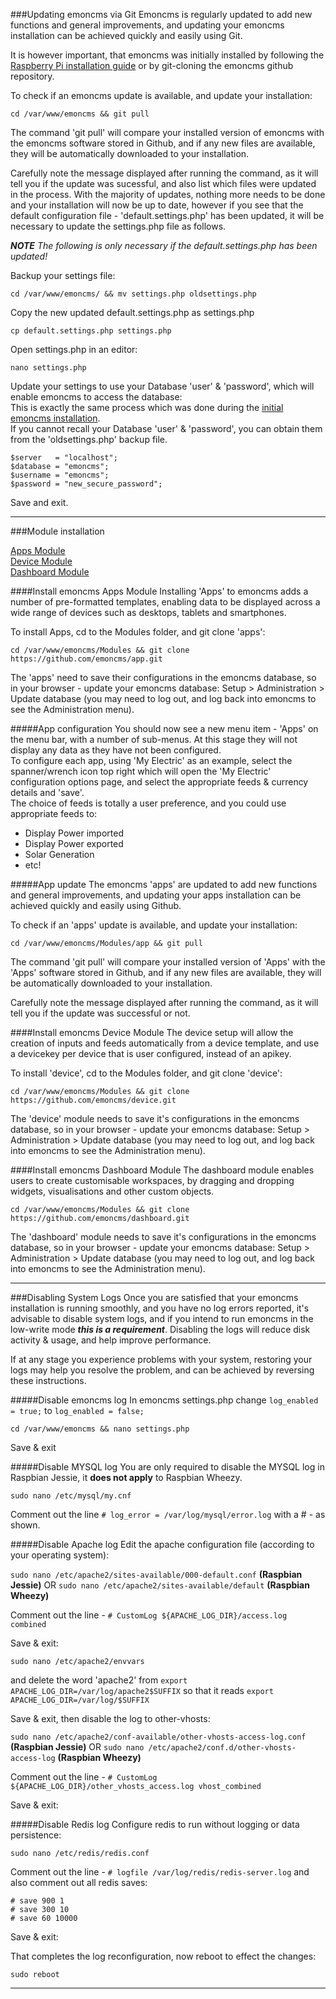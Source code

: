 ###Updating emoncms via Git
Emoncms is regularly updated to add new functions and general improvements, and updating your emoncms installation can be achieved quickly and easily using Git.

It is however important, that emoncms was initially installed by following the [Raspberry Pi installation guide](readme.md) or by git-cloning the emoncms github repository.

To check if an emoncms update is available, and update your installation:

`cd /var/www/emoncms && git pull`

The command 'git pull' will compare your installed version of emoncms with the emoncms software stored in Github, and if any new files are available, they will be automatically downloaded to your installation.

Carefully note the message displayed after running the command, as it will tell you if the update was sucessful, and also list which files were updated in the process. With the majority of updates, nothing more needs to be done and your installation will now be up to date, however if you see that the default configuration file - 'default.settings.php' has been updated, it will be necessary to update the settings.php file as follows.

***NOTE*** _The following is only necessary if the default.settings.php has been updated!_

Backup your settings file:

`cd /var/www/emoncms/ && mv settings.php oldsettings.php`

Copy the new updated default.settings.php as settings.php

`cp default.settings.php settings.php`

Open settings.php in an editor:

`nano settings.php`

Update your settings to use your Database 'user' & 'password', which will enable emoncms to access the database:  
This is exactly the same process which was done during the [initial emoncms installation](readme.md#configure-emoncms-database-settings).  
If you cannot recall your Database 'user' & 'password', you can obtain them from the 'oldsettings.php' backup file.

    $server   = "localhost";
    $database = "emoncms";
    $username = "emoncms";
    $password = "new_secure_password";

Save and exit.

***

###Module installation

[Apps Module](general.md#install-emoncms-apps-module)  
[Device Module](general.md#install-emoncms-device-module)  
[Dashboard Module](general.md#install-emoncms-dashboard-module)

####Install emoncms Apps Module
Installing 'Apps' to emoncms adds a number of pre-formatted templates, enabling data to be displayed across a wide range of devices such as desktops, tablets and smartphones.

To install Apps, cd to the Modules folder, and git clone 'apps':

`cd /var/www/emoncms/Modules && git clone https://github.com/emoncms/app.git`

The 'apps' need to save their configurations in the emoncms database, so in your browser - update your emoncms database: Setup > Administration > Update database (you may need to log out, and log back into emoncms to see the Administration menu).

#####App configuration
You should now see a new menu item - 'Apps' on the menu bar, with a number of sub-menus. At this stage they will not display any data as they have not been configured.  
To configure each app, using 'My Electric' as an example, select the spanner/wrench icon top right which will open the 'My Electric' configuration options page, and select the appropriate feeds & currency details and 'save'.  
The choice of feeds is totally a user preference, and you could use appropriate feeds to:
* Display Power imported
* Display Power exported
* Solar Generation
* etc!

#####App update
The emoncms 'apps' are updated to add new functions and general improvements, and updating your apps installation can be achieved quickly and easily using Github.

To check if an 'apps' update is available, and update your installation:

`cd /var/www/emoncms/Modules/app && git pull`

The command 'git pull' will compare your installed version of 'Apps' with the 'Apps' software stored in Github, and if any new files are available, they will be automatically downloaded to your installation.

Carefully note the message displayed after running the command, as it will tell you if the update was successful or not.

####Install emoncms Device Module
The device setup will allow the creation of inputs and feeds automatically from a device template, and use a devicekey per device that is user configured, instead of an apikey.

To install 'device', cd to the Modules folder, and git clone 'device':

`cd /var/www/emoncms/Modules && git clone https://github.com/emoncms/device.git`

The 'device' module needs to save it's configurations in the emoncms database, so in your browser - update your emoncms database: Setup > Administration > Update database (you may need to log out, and log back into emoncms to see the Administration menu).

####Install emoncms Dashboard Module
The dashboard module enables users to create customisable workspaces, by dragging and dropping widgets, visualisations and other custom objects.

`cd /var/www/emoncms/Modules && git clone https://github.com/emoncms/dashboard.git`

The 'dashboard' module needs to save it's configurations in the emoncms database, so in your browser - update your emoncms database: Setup > Administration > Update database (you may need to log out, and log back into emoncms to see the Administration menu).

***

###Disabling System Logs
Once you are satisfied that your emoncms installation is running smoothly, and you have no log errors reported, it's advisable to disable system logs, and if you intend to run emoncms in the low-write mode ***this is a requirement***. Disabling the logs will reduce disk activity & usage, and help improve performance.

If at any stage you experience problems with your system, restoring your logs may help you resolve the problem, and can be achieved by reversing these instructions.

#####Disable emoncms log
In emoncms settings.php change `log_enabled = true;` to `log_enabled = false;`

`cd /var/www/emoncms && nano settings.php`

Save & exit

#####Disable MYSQL log
You are only required to disable the MYSQL log in Raspbian Jessie, it **does not apply** to Raspbian Wheezy.

`sudo nano /etc/mysql/my.cnf`

Comment out the line `# log_error = /var/log/mysql/error.log` with a # - as shown.

#####Disable Apache log
Edit the apache configuration file (according to your operating system):

`sudo nano /etc/apache2/sites-available/000-default.conf` **(Raspbian Jessie)** OR
`sudo nano /etc/apache2/sites-available/default` **(Raspbian Wheezy)**

Comment out the line - `# CustomLog ${APACHE_LOG_DIR}/access.log combined`

Save & exit:

`sudo nano /etc/apache2/envvars`

and delete the word 'apache2' from `export APACHE_LOG_DIR=/var/log/apache2$SUFFIX` so that it reads `export APACHE_LOG_DIR=/var/log/$SUFFIX`

Save & exit, then disable the log to other-vhosts:

`sudo nano /etc/apache2/conf-available/other-vhosts-access-log.conf` **(Raspbian Jessie)** OR
`sudo nano /etc/apache2/conf.d/other-vhosts-access-log` **(Raspbian Wheezy)**

Comment out the line - `# CustomLog ${APACHE_LOG_DIR}/other_vhosts_access.log vhost_combined`

Save & exit:

#####Disable Redis log
Configure redis to run without logging or data persistence:

`sudo nano /etc/redis/redis.conf`

Comment out the line - `# logfile /var/log/redis/redis-server.log` and also comment out all redis saves:

    # save 900 1
    # save 300 10
    # save 60 10000

Save & exit:

That completes the log reconfiguration, now reboot to effect the changes:

`sudo reboot`

***
